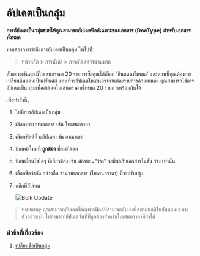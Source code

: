 <!-- add-breadcrumbs -->
# อัปเดตเป็นกลุ่ม

**การอัปเดตเป็นกลุ่มช่วยให้คุณสามารถอัปเดตฟิลด์เฉพาะของเอกสาร (DocType) สำหรับเอกสารทั้งหมด**

หากต้องการเข้าถึงการอัปเดตเป็นกลุ่ม ให้ไปที่:
> หน้าหลัก > การตั้งค่า > การอัปเดตจำนวนมาก

ตัวอย่างเช่นคุณมีใบเสนอราคา 20 รายการซึ่งคุณได้เลือก 'ดินแดนทั้งหมด' และตอนนี้คุณต้องการเปลี่ยนดินแดนเป็นฝรั่งเศส แทนที่จะอัปเดตใบเสนอราคาแต่ละรายการด้วยตนเอง คุณสามารถใช้การอัปเดตเป็นกลุ่มเพื่ออัปเดตใบเสนอราคาทั้งหมด 20 รายการพร้อมกันได้

เพื่อทำสิ่งนี้,
1. ไปที่การอัปเดตเป็นกลุ่ม
1. เลือกประเภทเอกสาร เช่น ใบเสนอราคา
1. เลือกฟิลด์ที่จะอัปเดต เช่น อาณาเขต
1. ป้อนค่าใหม่ที่ **ถูกต้อง** ที่จะอัปเดต
1. ป้อนเงื่อนไขใดๆ ที่เกี่ยวข้อง เช่น สถานะ="ร่าง" จะมีผลกับเอกสารในขั้น ร่าง เท่านั้น
1. เลือกขีดจำกัด กล่าวคือ จำนวนเอกสาร (ใบเสนอราคา) ที่จะปรับปรุง
1. คลิกที่อัปเดต

    ![Bulk Update](/docs/assets/img/setup/bulk-update.png)

> หมายเหตุ: คุณสามารถอัปเดตได้เฉพาะฟิลด์ที่สามารถอัปเดตได้ตามปกติในขั้นตอนเฉพาะ ตัวอย่างเช่น ไม่สามารถอัปเดตวันที่ที่ถูกต้องสำหรับใบเสนอราคาที่ส่งได้

### หัวข้อที่เกี่ยวข้อง
1. [เปลี่ยนชื่อเป็นกลุ่ม](/docs/user/manual/en/setting-up/settings/bulk-rename)

